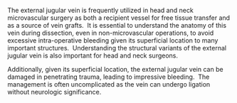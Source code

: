 The external jugular vein is frequently utilized in head and neck microvascular surgery as both a recipient vessel for free tissue transfer and as a source of vein grafts.  It is essential to understand the anatomy of this vein during dissection, even in non-microvascular operations, to avoid excessive intra-operative bleeding given its superficial location to many important structures.  Understanding the structural variants of the external jugular vein is also important for head and neck surgeons.

Additionally, given its superficial location, the external jugular vein can be damaged in penetrating trauma, leading to impressive bleeding.  The management is often uncomplicated as the vein can undergo ligation without neurologic significance.